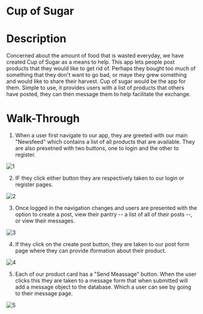 # Cup of Sugar

# Description 

Concerned about the amount of food that is wasted everyday, we have created Cup of Sugar as a means to help. This app lets people post products that they would like to get rid of. Perhaps they bought too much of something that they don't want to go bad, or maye they grew something and would like to share their harvest. Cup of sugar would be the app for them. Simple to use, it provides users with a list of products that others have posted, they can then message them to help facilitate the exchange.   

# Walk-Through

1. When a user first navigate to our app, they are greeted with our main "Newsfeed" which contains a list of all products that are available. They are also presetned with two buttons, one to login and the other to register. 

![1](https://user-images.githubusercontent.com/74829094/121525511-6f1fe180-c9c6-11eb-960e-ee19021308e9.png)

2. IF they click either button they are respectively taken to our login or register pages.

![2](https://user-images.githubusercontent.com/74829094/121525580-8232b180-c9c6-11eb-9bf3-b3dc36f5507e.png)

3. Once logged in the navigation changes and users are presented with the option to create a post, view their pantry -- a list of all of their posts --, or view their messages. 

![3](https://user-images.githubusercontent.com/74829094/121525729-b27a5000-c9c6-11eb-9771-55359aa5e0e4.png)

4. If they click on the create post button, they are taken to our post form page where they can provide iformation about their product.

![4](https://user-images.githubusercontent.com/74829094/121531395-5adee300-c9cc-11eb-98da-91a2d7786019.png)

5. Each of our product card has a "Send Meassage" button. When the user clicks this they are taken to a message form that when submitted will add a message object to the database. Which a user can see by going to their message page. 

![5](https://user-images.githubusercontent.com/74829094/121531590-8f529f00-c9cc-11eb-9e1e-38d362f5a620.png)
